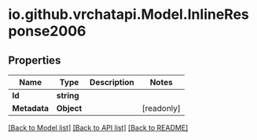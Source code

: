 
# io.github.vrchatapi.Model.InlineResponse2006

## Properties

Name | Type | Description | Notes
------------ | ------------- | ------------- | -------------
**Id** | **string** |  | 
**Metadata** | **Object** |  | [readonly] 

[[Back to Model list]](../README.md#documentation-for-models)
[[Back to API list]](../README.md#documentation-for-api-endpoints)
[[Back to README]](../README.md)

